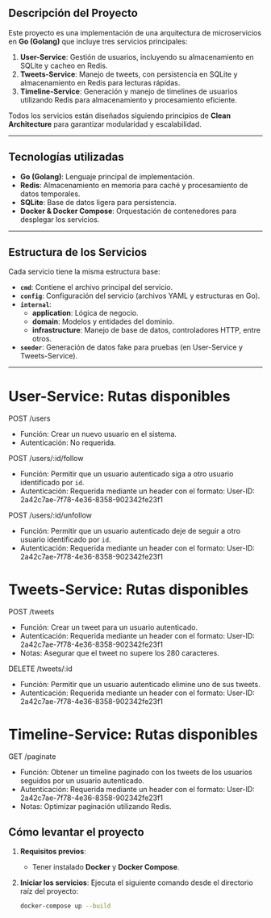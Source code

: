 ## **Descripción del Proyecto**
Este proyecto es una implementación de una arquitectura de microservicios en **Go (Golang)** que incluye tres servicios principales:

1. **User-Service**: Gestión de usuarios, incluyendo su almacenamiento en SQLite y cacheo en Redis.
2. **Tweets-Service**: Manejo de tweets, con persistencia en SQLite y almacenamiento en Redis para lecturas rápidas.
3. **Timeline-Service**: Generación y manejo de timelines de usuarios utilizando Redis para almacenamiento y procesamiento eficiente.

Todos los servicios están diseñados siguiendo principios de **Clean Architecture** para garantizar modularidad y escalabilidad.

---

## **Tecnologías utilizadas**
- **Go (Golang)**: Lenguaje principal de implementación.
- **Redis**: Almacenamiento en memoria para caché y procesamiento de datos temporales.
- **SQLite**: Base de datos ligera para persistencia.
- **Docker & Docker Compose**: Orquestación de contenedores para desplegar los servicios.

---

## **Estructura de los Servicios**
Cada servicio tiene la misma estructura base:
- **`cmd`**: Contiene el archivo principal del servicio.
- **`config`**: Configuración del servicio (archivos YAML y estructuras en Go).
- **`internal`**:
  - **application**: Lógica de negocio.
  - **domain**: Modelos y entidades del dominio.
  - **infrastructure**: Manejo de base de datos, controladores HTTP, entre otros.
- **`seeder`**: Generación de datos fake para pruebas (en User-Service y Tweets-Service).

---

# User-Service: Rutas disponibles

POST /users
- Función: Crear un nuevo usuario en el sistema.
- Autenticación: No requerida.

POST /users/:id/follow
- Función: Permitir que un usuario autenticado siga a otro usuario identificado por `id`.
- Autenticación: Requerida mediante un header con el formato:
  User-ID: 2a42c7ae-7f78-4e36-8358-902342fe23f1

POST /users/:id/unfollow
- Función: Permitir que un usuario autenticado deje de seguir a otro usuario identificado por `id`.
- Autenticación: Requerida mediante un header con el formato:
  User-ID: 2a42c7ae-7f78-4e36-8358-902342fe23f1

# Tweets-Service: Rutas disponibles

POST /tweets
- Función: Crear un tweet para un usuario autenticado.
- Autenticación: Requerida mediante un header con el formato:
  User-ID: 2a42c7ae-7f78-4e36-8358-902342fe23f1
- Notas: Asegurar que el tweet no supere los 280 caracteres.

DELETE /tweets/:id
- Función: Permitir que un usuario autenticado elimine uno de sus tweets.
- Autenticación: Requerida mediante un header con el formato:
  User-ID: 2a42c7ae-7f78-4e36-8358-902342fe23f1

# Timeline-Service: Rutas disponibles

GET /paginate
- Función: Obtener un timeline paginado con los tweets de los usuarios seguidos por un usuario autenticado.
- Autenticación: Requerida mediante un header con el formato:
  User-ID: 2a42c7ae-7f78-4e36-8358-902342fe23f1
- Notas: Optimizar paginación utilizando Redis.


## **Cómo levantar el proyecto**
1. **Requisitos previos**:
   - Tener instalado **Docker** y **Docker Compose**.

2. **Iniciar los servicios**:
   Ejecuta el siguiente comando desde el directorio raíz del proyecto:
   ```bash
   docker-compose up --build